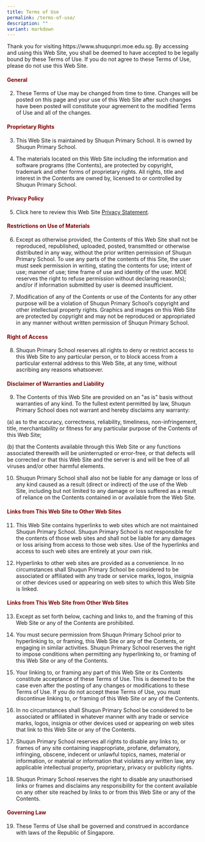 ```yaml
---
title: Terms of Use
permalink: /terms-of-use/
description: ""
variant: markdown
---
```

<p>Thank you for visiting https://www.shuqunpri.moe.edu.sg. By accessing and using this Web Site, you shall be deemed to have accepted to be legally bound by these Terms of Use. If you do not agree to these Terms of Use, please do not use this Web Site.</p>

<h4><strong><span style="color: #800000;">General</span></strong></h4>
<ol start="2">
<li>These Terms of Use may be changed from time to time. Changes will be posted on this page and your use of this Web Site after such changes have been posted will constitute your agreement to the modified Terms of Use and all of the changes.</li>
</ol>

<h4><strong><span style="color: #800000;">Proprietary Rights</span></strong></h4>
<ol start="3">
<li>This Web Site is maintained by Shuqun Primary School. It is owned by Shuqun Primary School.</li>
</ol>
<ol start="4">
<li>The materials located on this Web Site including the information and software programs (the Contents), are protected by copyright, trademark and other forms of proprietary rights. All rights, title and interest in the Contents are owned by, licensed to or controlled by Shuqun Primary School.</li>
</ol>

<h4><strong><span style="color: #800000;">Privacy Policy</span></strong></h4>
<ol start="5">
<li>Click here to review this Web Site <a href="https://www.shuqunpri.moe.edu.sg/privacy/">Privacy Statement</a>.</li>
</ol>

<h4><strong><span style="color: #800000;">Restrictions on Use of Materials</span></strong></h4>
<ol start="6">
<li>Except as otherwise provided, the Contents of this Web Site shall not be reproduced, republished, uploaded, posted, transmitted or otherwise distributed in any way, without the prior written permission of Shuqun Primary School. To use any parts of the contents of this Site, the user must seek permission in writing, stating the contents for use; intent of use; manner of use; time frame of use and identity of the user. MOE reserves the right to refuse permission without declaring reason(s); and/or if information submitted by user is deemed insufficient.</li>
</ol>
<ol start="7">
<li>Modification of any of the Contents or use of the Contents for any other purpose will be a violation of Shuqun Primary School’s copyright and other intellectual property rights. Graphics and images on this Web Site are protected by copyright and may not be reproduced or appropriated in any manner without written permission of Shuqun Primary School.</li>
</ol>

<h4><strong><span style="color: #800000;">Right of Access</span></strong></h4>
<ol start="8">
<li>Shuqun Primary School reserves all rights to deny or restrict access to this Web Site to any particular person, or to block access from a particular external address to this Web Site, at any time, without ascribing any reasons whatsoever.</li>
</ol>

<h4><strong><span style="color: #800000;">Disclaimer of Warranties and Liability</span></strong></h4>
<ol start="9">
<li>The Contents of this Web Site are provided on an "as is" basis without warranties of any kind. To the fullest extent permitted by law, Shuqun Primary School does not warrant and hereby disclaims any warranty:</li>
</ol>
<p>(a) as to the accuracy, correctness, reliability, timeliness, non-infringement, title, merchantability or fitness for any particular purpose of the Contents of this Web Site;</p>
<p>(b) that the Contents available through this Web Site or any functions associated therewith will be uninterrupted or error-free, or that defects will be corrected or that this Web Site and the server is and will be free of all viruses and/or other harmful elements.</p>
<ol start="10">
<li>Shuqun Primary School shall also not be liable for any damage or loss of any kind caused as a result (direct or indirect) of the use of the Web Site, including but not limited to any damage or loss suffered as a result of reliance on the Contents contained in or available from the Web Site.</li>
</ol>

<h4><strong><span style="color: #800000;">Links from This Web Site to Other Web Sites</span></strong></h4>
<ol start="11">
<li>This Web Site contains hyperlinks to web sites which are not maintained Shuqun Primary School. Shuqun Primary School is not responsible for the contents of those web sites and shall not be liable for any damages or loss arising from access to those web sites. Use of the hyperlinks and access to such web sites are entirely at your own risk.</li>
</ol>

<ol start="12">
<li>Hyperlinks to other web sites are provided as a convenience. In no circumstances shall Shuqun Primary School be considered to be associated or affiliated with any trade or service marks, logos, insignia or other devices used or appearing on web sites to which this Web Site is linked.</li>
</ol>

<h4><strong><span style="color: #800000;">Links from This Web Site from Other Web Sites</span></strong></h4>
<ol start="13">
<li>Except as set forth below, caching and links to, and the framing of this Web Site or any of the Contents are prohibited.</li>
</ol>

<ol start="14">
<li>You must secure permission from Shuqun Primary School prior to hyperlinking to, or framing, this Web Site or any of the Contents, or engaging in similar activities. Shuqun Primary School reserves the right to impose conditions when permitting any hyperlinking to, or framing of this Web Site or any of the Contents.</li>
</ol>

<ol start="15">
<li>Your linking to, or framing any part of this Web Site or its Contents constitute acceptance of these Terms of Use. This is deemed to be the case even after the posting of any changes or modifications to these Terms of Use. If you do not accept these Terms of Use, you must discontinue linking to, or framing of this Web Site or any of the Contents.</li>
</ol>

<ol start="16">
<li>In no circumstances shall Shuqun Primary School be considered to be associated or affiliated in whatever manner with any trade or service marks, logos, insignia or other devices used or appearing on web sites that link to this Web Site or any of the Contents.</li>
</ol>

<ol start="17">
<li>Shuqun Primary School reserves all rights to disable any links to, or frames of any site containing inappropriate, profane, defamatory, infringing, obscene, indecent or unlawful topics, names, material or information, or material or information that violates any written law, any applicable intellectual property, proprietary, privacy or publicity rights.</li>
</ol>

<ol start="18">
<li>Shuqun Primary School reserves the right to disable any unauthorised links or frames and disclaims any responsibility for the content available on any other site reached by links to or from this Web Site or any of the Contents.</li>
</ol>

<h4><strong><span style="color: #800000;">Governing Law</span></strong></h4>
<ol start="19">
<li>These Terms of Use shall be governed and construed in accordance with laws of the Republic of Singapore.</li>
</ol>
<p>&nbsp;</p>
<p>&nbsp;</p>